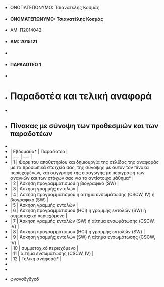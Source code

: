 - ΟΝΟΠΑΤΕΠΩΝΥΜΟ: Τσιανατέλης Κοσμάς
+ <h4>ΟΝΟΜΑΤΕΠΩΝΥΜΟ: Τσιανατέλης Κοσμάς </h4>

- ΑΜ: Π2014042
+ <h4>ΑΜ: 2015121</h4>
+
+ <h4>ΠΑΡΑΔΟΤΕΟ 1</h4>
+
+ # Παραδοτέα και τελική αναφορά
+
+ ## Πίνακας με σύνοψη των προθεσμιών και των παραδοτέων
+
+ | Εβδομάδα* | Παραδοτέο |
+ | --- | --- |
+ | 1 | Φορκ του αποθετηρίου και δημιουργία της σελίδας της αναφοράς με τα προσωπικά στοιχεία σας, της σύνοψης με αυτόν τον πίνακα περιεχομένων, και συγγραφή της εισαγωγής με περιγραφή των αναγκών και των στόχων σας για το αντίστοιχο μάθημα* |
+ | 2 | Άσκηση προγραμματισμού ή βιογραφικό  (SW) |
+ | 3 | Άσκηση γραμμής εντολών |
+ | 4 | Άσκηση προγραμματισμού ή αίτημα ενσωμάτωσης (CSCW, IV) ή βιογραφικό  (SW) |
+ | 5 | Άσκηση γραμμής εντολών |
+ | 6 | Άσκηση προγραμματισμού (HCI) ή γραμμής εντολών (SW) ή συμμετοχικό περιεχόμενο |
+ | 7 | Άσκηση γραμμής εντολών (SW) ή αίτημα ενσωμάτωσης (CSCW, IV) |
+ | 8 | Άσκηση προγραμματισμού (HCI) ή γραμμής εντολών (SW) |
+ | 9 | Άσκηση γραμμής εντολών (SW) ή αίτημα ενσωμάτωσης (CSCW, IV) |
+ | 10 | συμμετοχικό περιεχόμενο |
+ | 11 | αίτημα ενσωμάτωσης (CSCW, IV) |
+ | 12 | Τελική αναφορά* |
+ <br/>
+
+ <p>φγσγσδγδγσδ</p>
